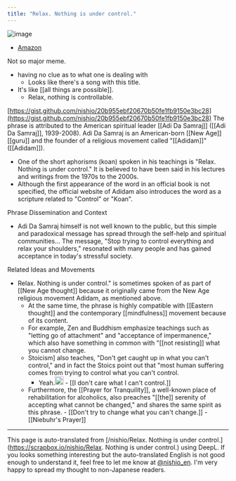 ```yaml
---
title: "Relax. Nothing is under control."
---
```


![image](https://gyazo.com/aa1f128acd4b702aa758aaa50b54ed33/thumb/1000)
- [Amazon](https://amzn.to/4jKyZxE)

Not so major meme.
- having no clue as to what one is dealing with
    - Looks like there's a song with this title.
- It's like [[all things are possible]].
    - Relax, nothing is controllable.

[https://gist.github.com/nishio/20b955ebf20670b50fe1fb9150e3bc28](https://gist.github.com/nishio/20b955ebf20670b50fe1fb9150e3bc28)
The phrase is attributed to the American spiritual leader [[Adi Da Samraj]] ([[Adi Da Samraj]], 1939-2008). Adi Da Samraj is an American-born [[New Age]] [[guru]] and the founder of a religious movement called "[[Adidam]]" ([[Adidam]]).
- One of the short aphorisms (koan) spoken in his teachings is "Relax. Nothing is under control." It is believed to have been said in his lectures and writings from the 1970s to the 2000s.
- Although the first appearance of the word in an official book is not specified, the official website of Adidam also introduces the word as a scripture related to "Control" or "Koan".

Phrase Dissemination and Context
- Adi Da Samraj himself is not well known to the public, but this simple and paradoxical message has spread through the self-help and spiritual communities... The message, "Stop trying to control everything and relax your shoulders," resonated with many people and has gained acceptance in today's stressful society.

Related Ideas and Movements
- Relax. Nothing is under control." is sometimes spoken of as part of [[New Age thought]] because it originally came from the New Age religious movement Adidam, as mentioned above.
    - At the same time, the phrase is highly compatible with [[Eastern thought]] and the contemporary [[mindfulness]] movement because of its content.
    - For example, Zen and Buddhism emphasize teachings such as "letting go of attachment" and "acceptance of impermanence," which also have something in common with "[[not resisting]] what you cannot change.
    - Stoicism] also teaches, "Don't get caught up in what you can't control," and in fact the Stoics point out that "most human suffering comes from trying to control what you can't control.
        - Yeah.<img src='https://scrapbox.io/api/pages/nishio-en/nishio/icon' alt='nishio.icon' height="19.5"/>
                - [[I don't care what I can't control.]]
    - Furthermore, the [[Prayer for Tranquility]], a well-known place of rehabilitation for alcoholics, also preaches "[[the]] serenity of accepting what cannot be changed," and shares the same spirit as this phrase.
            - [[Don't try to change what you can't change.]]
            - [[Niebuhr's Prayer]]

---
This page is auto-translated from [/nishio/Relax. Nothing is under control.](https://scrapbox.io/nishio/Relax. Nothing is under control.) using DeepL. If you looks something interesting but the auto-translated English is not good enough to understand it, feel free to let me know at [@nishio_en](https://twitter.com/nishio_en). I'm very happy to spread my thought to non-Japanese readers.